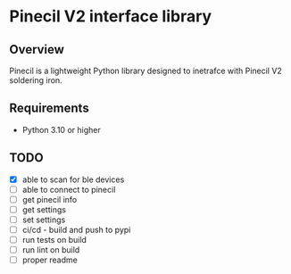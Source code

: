 # Pinecil V2 interface library

## Overview
Pinecil is a lightweight Python library designed to inetrafce with Pinecil V2 soldering iron.

## Requirements
- Python 3.10 or higher

## TODO

- [x] able to scan for ble devices
- [ ] able to connect to pinecil
- [ ] get pinecil info
- [ ] get settings
- [ ] set settings
- [ ] ci/cd - build and push to pypi
- [ ] run tests on build
- [ ] run lint on build
- [ ] proper readme